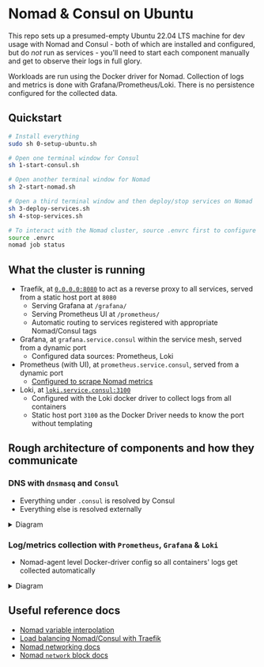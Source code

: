 # Nomad & Consul on Ubuntu

This repo sets up a presumed-empty Ubuntu 22.04 LTS machine for dev usage with Nomad and Consul - both of which are installed and configured, but do *not* run as services - you'll need to start each component manually and get to observe their logs in full glory.

Workloads are run using the Docker driver for Nomad. Collection of logs and metrics is done with Grafana/Prometheus/Loki. There is no persistence configured for the collected data.

## Quickstart

```bash
# Install everything
sudo sh 0-setup-ubuntu.sh

# Open one terminal window for Consul
sh 1-start-consul.sh

# Open another terminal window for Nomad
sh 2-start-nomad.sh

# Open a third terminal window and then deploy/stop services on Nomad
sh 3-deploy-services.sh
sh 4-stop-services.sh

# To interact with the Nomad cluster, source .envrc first to configure the host + TLS
source .envrc
nomad job status
```

## What the cluster is running

- Traefik, at [`0.0.0.0:8080`](http://localhost:8080) to act as a reverse proxy to all services, served from a static host port at `8080`
  - Serving Grafana at `/grafana/`
  - Serving Prometheus UI at `/prometheus/`
  - Automatic routing to services registered with appropriate Nomad/Consul tags
- Grafana, at `grafana.service.consul` within the service mesh, served from a dynamic port
    - Configured data sources: Prometheus, Loki
- Prometheus (with UI), at `prometheus.service.consul`, served from a dynamic port
    - [Configured to scrape Nomad metrics](https://developer.hashicorp.com/nomad/tutorials/manage-clusters/prometheus-metrics#enable-telemetry-on-nomad-servers-and-clients)
- Loki, at [`loki.service.consul:3100`](http://loki.service.consul:3100)
    - Configured with the Loki docker driver to collect logs from all containers
    - Static host port `3100` as the Docker Driver needs to know the port without templating

## Rough architecture of components and how they communicate

### DNS with `dnsmasq` and `Consul`

* Everything under `.consul` is resolved by Consul
* Everything else is resolved externally

<details>
<summary>Diagram</summary>
  
```mermaid
flowchart TD
cf["CloudFlare / other external DNS"]

subgraph host["Host VM (Ubuntu 22.04 LTS)"]

dnsmasq["dnsmasq"]
consul["Consul"]

subgraph docker["Docker engine"]
    subgraph containers["Containers"]
        c["Any container ran by Nomad\n(Network mode: host)"]
    end
end

%% Connections
c --> |DNS request to 127.0.0.1|dnsmasq
dnsmasq --> |Forward requests under .consul to 127.0.0.1:8600|consul
end
dnsmasq --> |Forward all other requests to external DNS| cf
```

</details>

### Log/metrics collection with `Prometheus`, `Grafana` & `Loki`

* Nomad-agent level Docker-driver config so all containers' logs get collected automatically

<details>
<summary>Diagram</summary>

```mermaid
flowchart TD
subgraph host["Host VM (Ubuntu 22.04 LTS)"]

nomad["Nomad"]

subgraph docker["Docker engine"]
    subgraph plugins["Docker plugins"]
        ldd["Loki log collector Docker Driver"]
    end

    subgraph containers["Containers"]
        graf["Grafana (UI)"]
        prom["Prometheus"]
        loki["Loki"]
    end
end

%% Connections
ldd --> |Pull logs from all containers| containers
ldd --> |Forward all logs to Loki|loki
graf --> |Access logs data|loki
graf --> |Access metrics data|prom
prom --> |Pull metrics from Nomad|nomad
end
```
</details>

## Useful reference docs

- [Nomad variable interpolation](https://developer.hashicorp.com/nomad/docs/runtime/interpolation#interpreted_env_vars)
- [Load balancing Nomad/Consul with Traefik](https://developer.hashicorp.com/nomad/tutorials/load-balancing/load-balancing-traefik)
- [Nomad networking docs](https://developer.hashicorp.com/nomad/docs/networking)
- [Nomad `network` block docs](https://developer.hashicorp.com/nomad/docs/job-specification/network#port-parameters)

